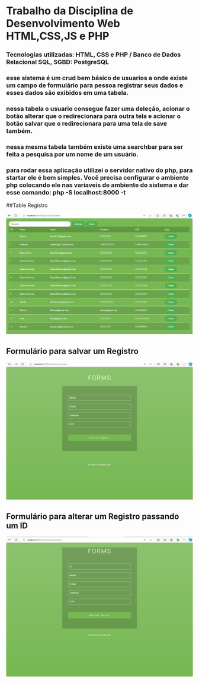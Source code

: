 # Trabalho da Disciplina de Desenvolvimento Web HTML,CSS,JS e PHP 

### Tecnologias utilizadas: HTML, CSS e PHP / Banco de Dados Relacional SQL, SGBD: PostgreSQL
### esse sistema é um crud bem básico de usuarios a onde existe um campo de formulário para pessoa registrar seus dados e esses dados são exibidos em uma tabela.
### nessa tabela o usuario consegue fazer uma deleção, acionar o botão alterar que o redirecionara para outra tela e acionar o botão salvar que o redirecionara para uma tela de save também.
### nessa mesma tabela também existe uma searchbar para ser feita a pesquisa por um nome de um usuário.

### para rodar essa aplicação utilizei o servidor nativo do php, para startar ele é bem simples. Você precisa configurar o ambiente php colocando ele nas variaveis de ambiente do sistema e dar esse comando: php -S localhost:8000 -t 

##Table Registro

![Table Users](https://github.com/DanielMacedo7/RegistroUsuarios/blob/f6cf56f081db0f623d639a2ad5b4b00346ef796b/Resources/Table.png)

## Formulário para salvar um Registro
![Formulário Salvar](https://github.com/DanielMacedo7/RegistroUsuarios/blob/1070959d3bc1cc96de1b31624b156ac094548f59/Resources/Envio.png)

## Formulário para alterar um Registro passando um ID
![Formulário Alterar](https://github.com/DanielMacedo7/RegistroUsuarios/blob/1070959d3bc1cc96de1b31624b156ac094548f59/Resources/Alterar.png)



